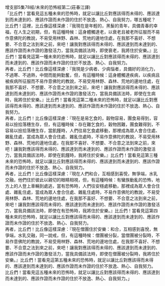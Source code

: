 增支部5集78經/未來的恐怖經第二(莊春江譯)  
「比丘們！當看見這五種未來的恐怖時，就足以讓比丘對應該得而未得的、應該達到而未達到的、應該作證而未作證的住於不放逸、熱心、自我努力，哪五種呢？  
比丘們！這裡，比丘像這樣深慮：『我現在是年輕的，黑髮的青年，具備青春的幸福，在人生之初期，但，有這種時候：這身體觸達老，以衰老且被老所征服而不易作意佛陀的教說，不易受用林野、森林、荒地的邊地住處，在我那不喜好、不想要、不合意之法到來之前，來吧！讓我對應該得而未得的、應該達到而未達到的、應該作證而未作證的激發活力，當我具備該法時，即使衰老，我將住於安樂。』比丘們！當看見這第一種未來的恐怖時，就足以讓比丘對應該得而未得的、應該達到而未達到的、應該作證而未作證的住於不放逸、熱心、自我努力。  
再者，比丘們！比丘像這樣深慮：『我現是少病者、少病惱者，具備好的消化力，不過寒、不過熱，中間而能夠勤奮，但，有這種時候：這身體觸達疾病，以疾病且被疾病所征服而不易作意佛陀的教說，不易受用林野、森林、荒地的邊地住處，在我那不喜好、不想要、不合意之法到來之前，來吧！讓我對應該得而未得的、應該達到而未達到的、應該作證而未作證的激發活力，當我具備該法時，即使在生病時，我將住於安樂。』比丘們！當看見這第二種未來的恐怖時，就足以讓比丘對應該得而未得的、應該達到而未達到的、應該作證而未作證的住於不放逸、熱心、自我努力。  
再者，比丘們！比丘像這樣深慮：『現在是易乞食的，穀物容易，團食易得到，容易以撿拾落穗生存，但，有這種時候：存在難乞食的，穀物困難，團食難得到，不容易以撿拾落穗生存，當飢饉時，人們往易乞食處移動，那裡成為眾人會合住處、雜亂住處，當成為眾人會合住處、雜亂住處時，不易作意佛陀的教說，不易受用林野、森林、荒地的邊地住處，在我那不喜好、不想要、不合意之法到來之前，來吧！讓我對應該得而未得的、應該達到而未達到的、應該作證而未作證的激發活力，當我具備該法時，即使在飢饉時，我將住於安樂。』比丘們！當看見這第三種未來的恐怖時，就足以讓比丘對應該得而未得的、應該達到而未達到的、應該作證而未作證的住於不放逸、熱心、自我努力。  
再者，比丘們！比丘像這樣深慮：『現在人們和合，互相感到喜悅，無爭端，水乳交融，他們住於彼此以親切的眼睛相視，但，有這種時候：有蠻族動亂的恐怖，地方上的人登上車輛到處逃，當有恐怖時，人們往安穩處移動，那裡成為眾人會合住處、雜亂住處，當成為眾人會合住處、雜亂住處時，不易作意佛陀的教說，不易受用林野、森林、荒地的邊地住處，在我那不喜好、不想要、不合意之法到來之前，來吧！讓我對應該得而未得的、應該達到而未達到的、應該作證而未作證的激發活力，當我具備該法時，即使在有恐怖時，我將住於安樂。』比丘們！當看見這第四種未來的恐怖時，就足以讓比丘對應該得而未得的、應該達到而未達到的、應該作證而未作證的住於不放逸、熱心、自我努力。  
再者，比丘們！比丘像這樣深慮：『現在僧團住於安樂：和合，互相感到喜悅，無爭端，水乳交融，同一說戒，但，有這種時候：僧團被分裂，當僧團被分裂時，不易作意佛陀的教說，不易受用林野、森林、荒地的邊地住處，在我那不喜好、不想要、不合意之法到來之前，來吧！讓我對應該得而未得的、應該達到而未達到的、應該作證而未作證的激發活力，當我具備該法時，即使在僧團被分裂時，我將住於安樂。』比丘們！當看見這第五種未來的恐怖時，就足以讓比丘對應該得而未得的、應該達到而未達到的、應該作證而未作證的住於不放逸、熱心、自我努力。  
比丘們！當看見這五種未來的恐怖時，就足以讓比丘對應該得而未得的、應該達到而未達到的、應該作證而未作證的住於不放逸、熱心、自我努力。」  
  
  
